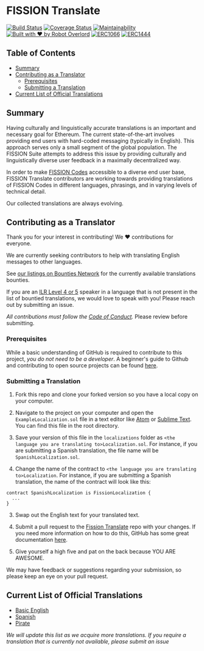 # FISSION Translate

[![Build Status](https://travis-ci.org/fission-suite/fission-translate.svg?branch=master)](https://travis-ci.org/fission-suite/fission-translate)
[![Coverage Status](https://coveralls.io/repos/github/fission-suite/fission-translate/badge.svg?branch=master)](https://coveralls.io/github/fission-suite/fission-translate?branch=master)
[![Maintainability](https://api.codeclimate.com/v1/badges/4ea95c4b75a076d703b2/maintainability)](https://codeclimate.com/github/fission-suite/fission-translate/maintainability)
[![Built with ❤ by Robot Overlord](https://img.shields.io/badge/built%20with%20%F0%9F%92%96%20by-Robot%20Overlord-495572.svg)](http://robotoverlord.io)
[![ERC1066](https://img.shields.io/badge/ERC-1066-42A.svg)](https://eips.ethereum.org/EIPS/eip-1066)
[![ERC1444](https://img.shields.io/badge/ERC-1444-414.svg)](https://github.com/ethereum/EIPs/blob/56f86922bbd3777174cdbf2e0d01d38c6306b9c0/EIPS/eip-1444.md)

## Table of Contents

* [Summary](#summary)
* [Contributing as a Translator](#contributing-as-a-translator)
  * [Prerequisites](#prerequisites)
  * [Submitting a Translation](#submitting-a-translation)
* [Current List of Official Translations](#current-list-of-official-translations)

## Summary

Having culturally and linguistically accurate translations is an important and necessary goal for Ethereum. The current state-of-the-art involves providing end users with hard-coded messaging (typically in English). This approach serves only a small segment of the global population. The FISSION Suite attempts to address this issue by providing culturally and linguistically diverse user feedback in a maximally decentralized way.

In order to make [FISSION Codes](https://github.com/fission-suite/fission-codes) accessible to a diverse end user base, FISSION Translate contributors are working towards providing translations of FISSION Codes in different languages, phrasings, and in varying levels of technical detail.

Our collected translations are always evolving.

## Contributing as a Translator

Thank you for your interest in contributing! We ❤ contributions for everyone.

We are currently seeking contributors to help with translating English messages to other languages.

See [our listings on Bounties Network](https://explorer.bounties.network/profile/0xa4be5ffe86423f5ecae5e011abf69870bf42f5f8?bountyStage=active&platform=bounties-network%2Cgitcoin) for the currently available translations bounties.

If you are an [ILR Level 4 or 5](https://https://en.wikipedia.org/wiki/ILR_scale) speaker in a language that is not present in the list of bountied translations, we would love to speak with you! Please reach out by submitting an issue.

_All contributions must follow the [Code of Conduct](https://github.com/fission-suite/fission-translate/blob/master/CODE_OF_CONDUCT.md)._ Please review before submitting.

### Prerequisites

While a basic understanding of GitHub is required to contribute to this project, _you do not need to be a developer_. A beginner's guide to Github and contributing to open source projects can be found [here](https://handbook.enspiral.com/guides/github_for_beginners.html).

### Submitting a Translation

1. Fork this repo and clone your forked version so you have a local copy on your computer.

1. Navigate to the project on your computer and open the `ExampleLocalization.sol` file in a text editor like [Atom](https://atom.io/) or [Sublime Text](https://www.sublimetext.com/). You can find this file in the root directory.

2. Save your version of this file in the `localizations` folder as `<the language you are translating to>Localization.sol`. For instance, if you are submitting a Spanish translation, the file name will be `SpanishLocalization.sol`.

3. Change the name of the contract to `<the language you are translating to>Localization`. For instance, if you are submitting a Spanish translation, the name of the contract will look like this:

```solidity
contract SpanishLocalization is FissionLocalization {
  ...
}
```

3. Swap out the English text for your translated text.

4. Submit a pull request to the [Fission Translate](https://github.com/jenncoop/fission-translate) repo with your changes. If you need more information on how to do this, GitHub has some great documentation [here](https://help.github.com/articles/creating-a-pull-request-from-a-fork/).

5. Give yourself a high five and pat on the back because YOU ARE AWESOME.

We may have feedback or suggestions regarding your submission, so please keep an eye on your pull request.

## Current List of Official Translations

* [Basic English](https://github.com/fission-suite/fission-translate/blob/master/contracts/localizations/BasicEnglishLocalization.sol)
* [Spanish](https://github.com/fission-suite/fission-translate/blob/master/contracts/localizations/SpanishLocalization.sol)
* [Pirate](https://github.com/fission-suite/fission-translate/blob/master/contracts/localizations/PirateLocalization.sol)

*We will update this list as we acquire more translations. If you require a translation that is currently not available, please submit an issue*
